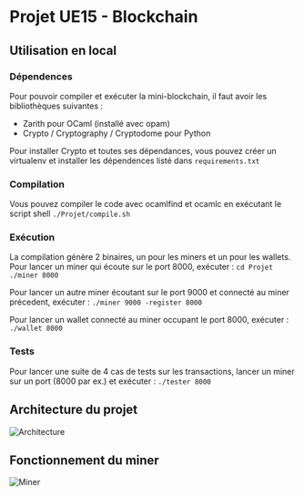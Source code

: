 # Projet UE15 - Blockchain

## Utilisation en local
### Dépendences
Pour pouvoir compiler et exécuter la mini-blockchain, il faut avoir les bibliothèques suivantes :
- Zarith pour OCaml (installé avec opam)
- Crypto / Cryptography / Cryptodome pour Python

Pour installer Crypto et toutes ses dépendances, vous pouvez créer un virtualenv et installer les dépendences listé dans `requirements.txt`

### Compilation
Vous pouvez compiler le code avec ocamlfind et ocamlc en exécutant le script shell `./Projet/compile.sh`

### Exécution
La compilation génère 2 binaires, un pour les miners et un pour les wallets.
Pour lancer un miner qui écoute sur le port 8000, exécuter :
`cd Projet
./miner 8000`

Pour lancer un autre miner écoutant sur le port 9000 et connecté au miner précedent, exécuter :
`./miner 9000 -register 8000`

Pour lancer un wallet connecté au miner occupant le port 8000, exécuter :
`./wallet 8000`

### Tests
Pour lancer une suite de 4 cas de tests sur les transactions, lancer un miner sur un port (8000 par ex.) et exécuter :
`./tester 8000`

## Architecture du projet
![Architecture](https://i.ibb.co/PT3ygSK/diagram-classes.png)

## Fonctionnement du miner
![Miner](https://i.ibb.co/f9tfhKh/miner.png)
